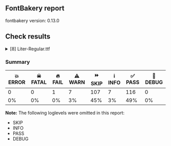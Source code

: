 ## FontBakery report

fontbakery version: 0.13.0







## Check results



<details><summary>[8] Liter-Regular.ttf</summary>
<div>
<details>
    <summary>🔥 <b>FAIL</b> Shapes languages in all GF glyphsets. <a href="https://fontbakery.readthedocs.io/en/stable/fontbakery/checks/googlefonts.html#googlefonts-glyphsets-shape-languages">googlefonts/glyphsets/shape_languages</a></summary>
    <div>







* 🔥 **FAIL** <p>GF_Phonetics_SinoExt glyphset:</p>
<table>
<thead>
<tr>
<th align="left">FAIL messages</th>
<th align="left">Languages</th>
</tr>
</thead>
<tbody>
<tr>
<td align="left">Some base glyphs were missing: ғ, қ, ң, ү, ұ, һ, ә, ө</td>
<td align="left">kk_Cyrl (Kazakh)</td>
</tr>
<tr>
<td align="left">Some base glyphs were missing: ғ, қ, ҳ, ҷ</td>
<td align="left">tg_Cyrl (Tajik)</td>
</tr>
<tr>
<td align="left">Some base glyphs were missing: ғ, қ, ҳ</td>
<td align="left">uz_Cyrl (Uzbek (Cyrillic))</td>
</tr>
<tr>
<td align="left">Some base glyphs were missing: Җ, җ, Ң, ң, Ү, ү, Ә, ә, Ө, ө</td>
<td align="left">tk_Cyrl (Turkmen (Cyrillic))</td>
</tr>
</tbody>
</table>
 [code: failed-language-shaping]



* ⚠️ **WARN** <p>GF_Phonetics_SinoExt glyphset:</p>
<table>
<thead>
<tr>
<th align="left">WARN messages</th>
<th align="left">Languages</th>
</tr>
</thead>
<tbody>
<tr>
<td align="left">Some auxiliary glyphs were missing: Ŀ, ŀ</td>
<td align="left">ca_Latn (Catalan)</td>
</tr>
<tr>
<td align="left">Some auxiliary glyphs were missing: ſ</td>
<td align="left">de_Latn (German) and fr_Latn (French)</td>
</tr>
<tr>
<td align="left">Some auxiliary glyphs were missing: Ŧ, ŧ, Ʒ, Ǥ, ǥ, Ǯ, ǯ, ʒ</td>
<td align="left">fi_Latn (Finnish)</td>
</tr>
<tr>
<td align="left">Some auxiliary glyphs were missing: Ŧ, ŧ</td>
<td align="left">nb_Latn (Norwegian Bokmål)</td>
</tr>
<tr>
<td align="left">Some auxiliary glyphs were missing: ѣ, ѫ</td>
<td align="left">bg_Cyrl (Bulgarian)</td>
</tr>
</tbody>
</table>
 [code: warning-language-shaping]



</div>
</details>

<details>
    <summary>⚠️ <b>WARN</b> Check if each glyph has the recommended amount of contours. <a href="https://fontbakery.readthedocs.io/en/stable/fontbakery/checks/universal.html#contour-count">contour_count</a></summary>
    <div>







* ⚠️ **WARN** <p>This check inspects the glyph outlines and detects the total number of contours in each of them. The expected values are infered from the typical ammounts of contours observed in a large collection of reference font families. The divergences listed below may simply indicate a significantly different design on some of your glyphs. On the other hand, some of these may flag actual bugs in the font such as glyphs mapped to an incorrect codepoint. Please consider reviewing the design and codepoint assignment of these to make sure they are correct.</p>
<p>The following glyphs do not have the recommended number of contours:</p>
<pre><code>- Glyph name: eogonek	Contours detected: 3	Expected: 2

- Glyph name: Lslash	Contours detected: 2	Expected: 1

- Glyph name: OE	Contours detected: 3	Expected: 2

- Glyph name: Uogonek	Contours detected: 2	Expected: 1

- Glyph name: uni0407	Contours detected: 1	Expected: 3

- Glyph name: uni0409	Contours detected: 3	Expected: 2

- Glyph name: uni040A	Contours detected: 3	Expected: 2

- Glyph name: uni0459	Contours detected: 3	Expected: 2

- Glyph name: Lslash	Contours detected: 2	Expected: 1

- Glyph name: OE	Contours detected: 3	Expected: 2

- Glyph name: Uogonek	Contours detected: 2	Expected: 1

- Glyph name: eogonek	Contours detected: 3	Expected: 2

- Glyph name: uni0407	Contours detected: 1	Expected: 3

- Glyph name: uni0409	Contours detected: 3	Expected: 2

- Glyph name: uni040A	Contours detected: 3	Expected: 2

- Glyph name: uni0459	Contours detected: 3	Expected: 2
</code></pre>
 [code: contour-count]



</div>
</details>

<details>
    <summary>⚠️ <b>WARN</b> Check font contains no unreachable glyphs <a href="https://fontbakery.readthedocs.io/en/stable/fontbakery/checks/universal.html#unreachable-glyphs">unreachable_glyphs</a></summary>
    <div>







* ⚠️ **WARN** <p>The following glyphs could not be reached by codepoint or substitution rules:</p>
<pre><code>- gravecombgravecomb

- uni0306.cy

- uni030C.alt
</code></pre>
 [code: unreachable-glyphs]



</div>
</details>

<details>
    <summary>⚠️ <b>WARN</b> Validate size, and resolution of article images, and ensure article page has minimum length and includes visual assets. <a href="https://fontbakery.readthedocs.io/en/stable/fontbakery/checks/googlefonts.html#googlefonts-article-images">googlefonts/article/images</a></summary>
    <div>







* ⚠️ **WARN** <p>Family metadata at fonts/ttf does not have an article.</p>
 [code: lacks-article]



</div>
</details>

<details>
    <summary>⚠️ <b>WARN</b> Check for codepoints not covered by METADATA subsets. <a href="https://fontbakery.readthedocs.io/en/stable/fontbakery/checks/googlefonts.html#googlefonts-metadata-unreachable-subsetting">googlefonts/metadata/unreachable_subsetting</a></summary>
    <div>







* ⚠️ **WARN** <p>The following codepoints supported by the font are not covered by
any subsets defined in the font's metadata file, and will never
be served. You can solve this by either manually adding additional
subset declarations to METADATA.pb, or by editing the glyphset
definitions.</p>
<ul>
<li>U+02D8 BREVE: try adding one of: yi, canadian-aboriginal</li>
<li>U+02D9 DOT ABOVE: try adding one of: yi, canadian-aboriginal</li>
<li>U+02DB OGONEK: try adding one of: yi, canadian-aboriginal</li>
<li>U+0302 COMBINING CIRCUMFLEX ACCENT: try adding one of: coptic, math, cherokee, tifinagh</li>
<li>U+0306 COMBINING BREVE: try adding one of: old-permic, tifinagh</li>
<li>U+0307 COMBINING DOT ABOVE: try adding one of: tai-le, todhri, malayalam, math, canadian-aboriginal, duployan, coptic, old-permic, tifinagh, syriac, hebrew</li>
<li>U+030A COMBINING RING ABOVE: try adding one of: syriac, duployan</li>
<li>U+030B COMBINING DOUBLE ACUTE ACCENT: try adding one of: cherokee, osage</li>
<li>U+030C COMBINING CARON: try adding one of: tai-le, cherokee</li>
<li>U+0312 COMBINING TURNED COMMA ABOVE: try adding math</li>
<li>U+0326 COMBINING COMMA BELOW: try adding math</li>
<li>U+0327 COMBINING CEDILLA: try adding math</li>
<li>U+0328 COMBINING OGONEK: not included in any glyphset definition</li>
<li>U+0335 COMBINING SHORT STROKE OVERLAY: not included in any glyphset definition</li>
<li>U+0336 COMBINING LONG STROKE OVERLAY: not included in any glyphset definition</li>
<li>U+0337 COMBINING SHORT SOLIDUS OVERLAY: not included in any glyphset definition</li>
<li>U+0338 COMBINING LONG SOLIDUS OVERLAY: try adding math</li>
<li>U+0384 GREEK TONOS: try adding greek</li>
<li>U+1ECA LATIN CAPITAL LETTER I WITH DOT BELOW: try adding vietnamese</li>
<li>U+1ECB LATIN SMALL LETTER I WITH DOT BELOW: try adding vietnamese</li>
<li>U+EEC7 : not included in any glyphset definition</li>
</ul>
<p>Or you can add the above codepoints to one of the subsets supported by the font: <code>cyrillic</code>, <code>cyrillic-ext</code>, <code>latin</code>, <code>latin-ext</code></p>
 [code: unreachable-subsetting]



</div>
</details>

<details>
    <summary>⚠️ <b>WARN</b> Ensure dotted circle glyph is present and can attach marks. <a href="https://fontbakery.readthedocs.io/en/stable/fontbakery/checks/universal.html#dotted-circle">dotted_circle</a></summary>
    <div>







* ⚠️ **WARN** <p>No dotted circle glyph present</p>
 [code: missing-dotted-circle]



</div>
</details>

<details>
    <summary>⚠️ <b>WARN</b> Are there any misaligned on-curve points? <a href="https://fontbakery.readthedocs.io/en/stable/fontbakery/checks/universal.html#outline-alignment-miss">outline_alignment_miss</a></summary>
    <div>







* ⚠️ **WARN** <p>The following glyphs have on-curve points which have potentially incorrect y coordinates:</p>
<pre><code>* Q (U+0051): X=449.0,Y=-2.0 (should be at baseline 0?)

* a (U+0061): X=286.0,Y=0.5 (should be at baseline 0?)

* OE (U+0152): X=598.0,Y=1.0 (should be at baseline 0?)

* OE (U+0152): X=598.0,Y=701.0 (should be at cap-height 700?)

* OE (U+0152): X=1044.0,Y=701.0 (should be at cap-height 700?)

* OE (U+0152): X=1044.0,Y=1.0 (should be at baseline 0?)

* OE (U+0152): X=598.0,Y=1.0 (should be at baseline 0?)

* aacute (U+00E1): X=286.0,Y=0.5 (should be at baseline 0?)

* abreve (U+0103): X=286.0,Y=0.5 (should be at baseline 0?)

* uni01CE (U+01CE): X=286.0,Y=0.5 (should be at baseline 0?)

* acircumflex (U+00E2): X=286.0,Y=0.5 (should be at baseline 0?)

* adieresis (U+00E4): X=286.0,Y=0.5 (should be at baseline 0?)

* agrave (U+00E0): X=286.0,Y=0.5 (should be at baseline 0?)

* amacron (U+0101): X=286.0,Y=0.5 (should be at baseline 0?)

* aogonek (U+0105): X=286.0,Y=0.5 (should be at baseline 0?)

* aring (U+00E5): X=286.0,Y=0.5 (should be at baseline 0?)

* atilde (U+00E3): X=286.0,Y=0.5 (should be at baseline 0?)

* eth (U+00F0): X=250.5,Y=700.5 (should be at cap-height 700?)

* oslash (U+00F8): X=189.0,Y=1.5 (should be at baseline 0?)

* ordfeminine (U+00AA): X=286.0,Y=0.5 (should be at baseline 0?)

* uni0430 (U+0430): X=286.0,Y=0.5 (should be at baseline 0?)

* uni0431 (U+0431): X=294.0,Y=698.0 (should be at cap-height 700?)

* uni043B (U+043B): X=36.0,Y=-2.0 (should be at baseline 0?)

* uni043B (U+043B): X=12.0,Y=-2.0 (should be at baseline 0?)

* uni043B (U+043B): X=36.0,Y=-2.0 (should be at baseline 0?)

* uni0459 (U+0459): X=36.0,Y=-2.0 (should be at baseline 0?)

* uni0459 (U+0459): X=12.0,Y=-2.0 (should be at baseline 0?)

* uni0459 (U+0459): X=36.0,Y=-2.0 (should be at baseline 0?)

* questiondown (U+00BF): X=334.5,Y=1.5 (should be at baseline 0?)

* numbersign (U+0023): X=427.0,Y=1.0 (should be at baseline 0?)

* numbersign (U+0023): X=341.0,Y=1.0 (should be at baseline 0?)

* numbersign (U+0023): X=182.0,Y=1.0 (should be at baseline 0?)

* numbersign (U+0023): X=96.0,Y=1.0 (should be at baseline 0?)

* uni02BC (U+02BC): X=24.0,Y=698.0 (should be at cap-height 700?)

* uni02BC (U+02BC): X=138.0,Y=698.0 (should be at cap-height 700?)

* uni02BC (U+02BC): X=24.0,Y=698.0 (should be at cap-height 700?)
</code></pre>
 [code: found-misalignments]



</div>
</details>

<details>
    <summary>⚠️ <b>WARN</b> Do any segments have colinear vectors? <a href="https://fontbakery.readthedocs.io/en/stable/fontbakery/checks/universal.html#outline-colinear-vectors">outline_colinear_vectors</a></summary>
    <div>







* ⚠️ **WARN** <p>The following glyphs have colinear vectors:</p>
<pre><code>* trademark (U+2122): L&lt;&lt;406.0,632.0&gt;--&lt;408.0,520.0&gt;&gt; -&gt; L&lt;&lt;408.0,520.0&gt;--&lt;408.0,338.0&gt;&gt;

* uni040E (U+040E): L&lt;&lt;112.0,700.0&gt;--&lt;260.0,415.0&gt;&gt; -&gt; L&lt;&lt;260.0,415.0&gt;--&lt;323.0,292.0&gt;&gt;

* uni0423 (U+0423): L&lt;&lt;112.0,700.0&gt;--&lt;260.0,415.0&gt;&gt; -&gt; L&lt;&lt;260.0,415.0&gt;--&lt;323.0,292.0&gt;&gt;

* uni0443 (U+0443): L&lt;&lt;266.0,114.0&gt;--&lt;312.0,239.0&gt;&gt; -&gt; L&lt;&lt;312.0,239.0&gt;--&lt;415.0,520.0&gt;&gt;

* uni0443.ss01: L&lt;&lt;511.0,520.0&gt;--&lt;321.0,-13.0&gt;&gt; -&gt; L&lt;&lt;321.0,-13.0&gt;--&lt;292.0,-85.0&gt;&gt;

* uni045E (U+045E): L&lt;&lt;266.0,114.0&gt;--&lt;312.0,239.0&gt;&gt; -&gt; L&lt;&lt;312.0,239.0&gt;--&lt;415.0,520.0&gt;&gt;

* uni04EE (U+04EE): L&lt;&lt;112.0,700.0&gt;--&lt;260.0,415.0&gt;&gt; -&gt; L&lt;&lt;260.0,415.0&gt;--&lt;323.0,292.0&gt;&gt;

* uni04EF (U+04EF): L&lt;&lt;266.0,114.0&gt;--&lt;312.0,239.0&gt;&gt; -&gt; L&lt;&lt;312.0,239.0&gt;--&lt;415.0,520.0&gt;&gt;

* v (U+0076): L&lt;&lt;104.0,520.0&gt;--&lt;200.0,256.0&gt;&gt; -&gt; L&lt;&lt;200.0,256.0&gt;--&lt;251.0,110.0&gt;&gt;

* v (U+0076): L&lt;&lt;255.0,110.0&gt;--&lt;306.0,256.0&gt;&gt; -&gt; L&lt;&lt;306.0,256.0&gt;--&lt;402.0,520.0&gt;&gt;

* w (U+0077): L&lt;&lt;106.0,520.0&gt;--&lt;196.0,222.0&gt;&gt; -&gt; L&lt;&lt;196.0,222.0&gt;--&lt;222.0,131.0&gt;&gt;

* w (U+0077): L&lt;&lt;224.0,131.0&gt;--&lt;249.0,222.0&gt;&gt; -&gt; L&lt;&lt;249.0,222.0&gt;--&lt;338.0,520.0&gt;&gt;

* w (U+0077): L&lt;&lt;426.0,520.0&gt;--&lt;509.0,241.0&gt;&gt; -&gt; L&lt;&lt;509.0,241.0&gt;--&lt;540.0,125.0&gt;&gt;

* wacute (U+1E83): L&lt;&lt;106.0,520.0&gt;--&lt;196.0,222.0&gt;&gt; -&gt; L&lt;&lt;196.0,222.0&gt;--&lt;222.0,131.0&gt;&gt;

* wacute (U+1E83): L&lt;&lt;224.0,131.0&gt;--&lt;249.0,222.0&gt;&gt; -&gt; L&lt;&lt;249.0,222.0&gt;--&lt;338.0,520.0&gt;&gt;

* wacute (U+1E83): L&lt;&lt;426.0,520.0&gt;--&lt;509.0,241.0&gt;&gt; -&gt; L&lt;&lt;509.0,241.0&gt;--&lt;540.0,125.0&gt;&gt;

* wcircumflex (U+0175): L&lt;&lt;106.0,520.0&gt;--&lt;196.0,222.0&gt;&gt; -&gt; L&lt;&lt;196.0,222.0&gt;--&lt;222.0,131.0&gt;&gt;

* wcircumflex (U+0175): L&lt;&lt;224.0,131.0&gt;--&lt;249.0,222.0&gt;&gt; -&gt; L&lt;&lt;249.0,222.0&gt;--&lt;338.0,520.0&gt;&gt;

* wcircumflex (U+0175): L&lt;&lt;426.0,520.0&gt;--&lt;509.0,241.0&gt;&gt; -&gt; L&lt;&lt;509.0,241.0&gt;--&lt;540.0,125.0&gt;&gt;

* wdieresis (U+1E85): L&lt;&lt;106.0,520.0&gt;--&lt;196.0,222.0&gt;&gt; -&gt; L&lt;&lt;196.0,222.0&gt;--&lt;222.0,131.0&gt;&gt;

* wdieresis (U+1E85): L&lt;&lt;224.0,131.0&gt;--&lt;249.0,222.0&gt;&gt; -&gt; L&lt;&lt;249.0,222.0&gt;--&lt;338.0,520.0&gt;&gt;

* wdieresis (U+1E85): L&lt;&lt;426.0,520.0&gt;--&lt;509.0,241.0&gt;&gt; -&gt; L&lt;&lt;509.0,241.0&gt;--&lt;540.0,125.0&gt;&gt;

* wgrave (U+1E81): L&lt;&lt;106.0,520.0&gt;--&lt;196.0,222.0&gt;&gt; -&gt; L&lt;&lt;196.0,222.0&gt;--&lt;222.0,131.0&gt;&gt;

* wgrave (U+1E81): L&lt;&lt;224.0,131.0&gt;--&lt;249.0,222.0&gt;&gt; -&gt; L&lt;&lt;249.0,222.0&gt;--&lt;338.0,520.0&gt;&gt;

* wgrave (U+1E81): L&lt;&lt;426.0,520.0&gt;--&lt;509.0,241.0&gt;&gt; -&gt; L&lt;&lt;509.0,241.0&gt;--&lt;540.0,125.0&gt;&gt;

* y (U+0079): L&lt;&lt;266.0,114.0&gt;--&lt;312.0,239.0&gt;&gt; -&gt; L&lt;&lt;312.0,239.0&gt;--&lt;415.0,520.0&gt;&gt;

* y.ss01: L&lt;&lt;511.0,520.0&gt;--&lt;321.0,-13.0&gt;&gt; -&gt; L&lt;&lt;321.0,-13.0&gt;--&lt;292.0,-85.0&gt;&gt;

* yacute (U+00FD): L&lt;&lt;266.0,114.0&gt;--&lt;312.0,239.0&gt;&gt; -&gt; L&lt;&lt;312.0,239.0&gt;--&lt;415.0,520.0&gt;&gt;

* ycircumflex (U+0177): L&lt;&lt;266.0,114.0&gt;--&lt;312.0,239.0&gt;&gt; -&gt; L&lt;&lt;312.0,239.0&gt;--&lt;415.0,520.0&gt;&gt;

* ydieresis (U+00FF): L&lt;&lt;266.0,114.0&gt;--&lt;312.0,239.0&gt;&gt; -&gt; L&lt;&lt;312.0,239.0&gt;--&lt;415.0,520.0&gt;&gt;

* ygrave (U+1EF3): L&lt;&lt;266.0,114.0&gt;--&lt;312.0,239.0&gt;&gt; -&gt; L&lt;&lt;312.0,239.0&gt;--&lt;415.0,520.0&gt;&gt;
</code></pre>
 [code: found-colinear-vectors]



</div>
</details>
</div>
</details>




### Summary

| 💥 ERROR | ☠ FATAL | 🔥 FAIL | ⚠️ WARN | ⏩ SKIP | ℹ️ INFO | ✅ PASS | 🔎 DEBUG | 
| ---|---|---|---|---|---|---|---|
| 0 | 0 | 1 | 7 | 107 | 7 | 116 | 0 | 
| 0% | 0% | 0% | 3% | 45% | 3% | 49% | 0% | 



**Note:** The following loglevels were omitted in this report:


* SKIP
* INFO
* PASS
* DEBUG
